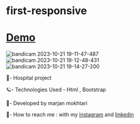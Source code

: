 # first-responsive

# [Demo](https://marjanmokhtari.github.io/first-responsive/)

![bandicam 2023-10-21 19-11-47-487](https://github.com/marjanmokhtari/first-responsive/assets/143844652/b24d4063-ba61-41c7-b217-691ae8f64534)
![bandicam 2023-10-21 19-12-48-431](https://github.com/marjanmokhtari/first-responsive/assets/143844652/d890a9d0-d4e1-45bc-ae4d-f8c9b87aeae9)
![bandicam 2023-10-21 19-14-27-200](https://github.com/marjanmokhtari/first-responsive/assets/143844652/5e9a6e0f-bd77-43ae-8c24-b801220c37b5)


🏥- Hospital project

🪐- Technologies Used - Html , Bootstrap 

🐞- Developed by marjan mokhtari

📲- How to reach me : with my [instagram](https://www.instagram.com/marjanmokhtari.web) and [linkedin](https://www.linkedin.com/in/marjanmokhtari)

